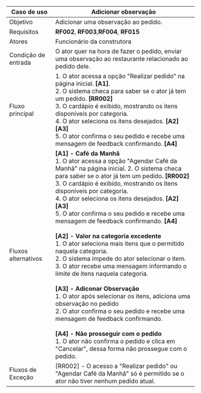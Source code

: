 | Caso de uso         | Adicionar observação                                                                                                                                                                                                                                                                                                                                                                                                                                                                                                                                                                                   |
| ------------------- | ------------------------------------------------------------------------------------------------------------------------------------------------------------------------------------------------------------------------------------------------------------------------------------------------------------------------------------------------------------------------------------------------------------------------------------------------------------------------------------------------------------------------------------------------------------------------------------------------- |
| Objetivo            | Adicionar uma observação ao pedido.                                                                                                                                                                                                                                                                                                                                                                                                                                                                                                                                                             |
| Requisitos          | **RF002**, **RF003**,**RF004**, **RF015**                                                                                                                                                                                                                                                                                                                                                                                                                                                                                                                                                                               |
| Atores              | Funcionário da construtora                                                                                                                                                                                                                                                                                                                                                                                                                                                                                                                                                                        |
| Condição de entrada | O ator quer na hora de fazer o pedido, enviar uma observação ao restaurante relacionado ao pedido dele.                                                                                                                                                                                                                                                                                                                                                                                                                                                                                                                                               |
| Fluxo principal     | 1. O ator acessa a opção "Realizar pedido" na página inicial. **[A1]**. <br> 2. O sistema checa para saber se o ator já tem um pedido. **[RR002]** <br> 3. O cardápio é exibido, mostrando os itens disponíveis por categoria.<br> 4. O ator seleciona os itens desejados. **[A2]** **[A3]**<br> 5. O ator confirma o seu pedido e recebe uma mensagem de feedback confirmando. **[A4]**|
| Fluxos alternativos | **[A1] - Café da Manhã** <br> 1. O ator acessa a opção "Agendar Café da Manhã" na página inicial. 2. O sistema checa para saber se o ator já tem um pedido. **[RR002]** <br> 3. O cardápio é exibido, mostrando os itens disponíveis por categoria.<br> 4. O ator seleciona os itens desejados. **[A2]** **[A3]**<br> 5. O ator confirma o seu pedido e recebe uma mensagem de feedback confirmando. **[A4]** <br><br> **[A2] - Valor na categoria excedente** <br> 1. O ator seleciona mais itens que o permitido naquela categoria. <br> 2. O sistema impede do ator selecionar o item. <br> 3. O ator recebe uma mensagem informando o limite de itens naquela categoria.<br> <br> **[A3] - Adiconar Observação** <br> 1. O ator após selecionar os itens, adiciona uma observação no pedido <br> 2. O ator confirma o seu pedido e recebe uma mensagem de feedback confirmando.<br> <br>**[A4] - Não prosseguir com o pedido** <br> 1. O ator não confirma o pedido e clica em "Cancelar", dessa forma não prossegue com o pedido.                                                                                                                                                                                                                                                                                                                                     |
| Fluxos de Exceção   | [RR002] - O acesso a "Realizar pedido" ou "Agendar Café da Manhã" só é permitido se o ator não tiver nenhum pedido atual. <br>                                                                                                                                                                                                                                                                                                                          |

